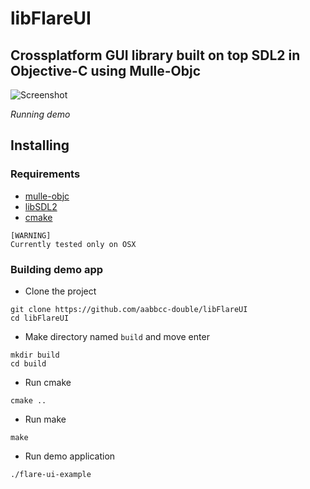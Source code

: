 # libFlareUI
Crossplatform GUI library built on top SDL2 in Objective-C using Mulle-Objc
------------

![Screenshot](http://i.imgur.com/NSLTvlX.gif)

_Running demo_

## Installing
### Requirements
* [mulle-objc](http://i.imgur.com/NSLTvlX.gif)
* [libSDL2](https://www.libsdl.org/)
* [cmake](https://cmake.org/)

```
[WARNING]
Currently tested only on OSX
```



### Building demo app
* Clone the project
```
git clone https://github.com/aabbcc-double/libFlareUI
cd libFlareUI
```
* Make directory named `build` and move enter
```
mkdir build
cd build
```
* Run cmake
```
cmake ..
```
* Run make 
```
make
```
* Run demo application
```
./flare-ui-example
```